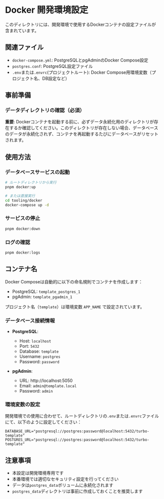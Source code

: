 # Docker 開発環境設定

このディレクトリには、開発環境で使用するDockerコンテナの設定ファイルが含まれています。

## 関連ファイル

- `docker-compose.yml`: PostgreSQLとpgAdminのDocker Compose設定
- `postgres.conf`: PostgreSQL設定ファイル
- `.env`または`.envrc`(プロジェクトルート): Docker Compose用環境変数（プロジェクト名、DB設定など）

## 事前準備

### データディレクトリの確認（必須）

**重要**: Dockerコンテナを起動する前に、必ずデータ永続化用のディレクトリが存在するか確認してください。このディレクトリが存在しない場合、データベースのデータが永続化されず、コンテナを再起動するたびにデータベースがリセットされます。

## 使用方法

### データベースサービスの起動

```bash
# ルートディレクトリから実行
pnpm docker:up

# または直接実行
cd tooling/docker
docker-compose up -d
```

### サービスの停止

```bash
pnpm docker:down
```

### ログの確認

```bash
pnpm docker:logs
```

## コンテナ名

Docker Composeは自動的に以下の命名規則でコンテナを作成します：

- PostgreSQL: `template_postgres_1`
- pgAdmin: `template_pgadmin_1`

プロジェクト名（`template`）は環境変数 `APP_NAME` で設定されています。

### データベース接続情報

- **PostgreSQL**:

  - Host: `localhost`
  - Port: `5432`
  - Database: `template`
  - Username: `postgres`
  - Password: `password`

- **pgAdmin**:
  - URL: http://localhost:5050
  - Email: `admin@template.local`
  - Password: `admin`

### 環境変数の設定

開発環境での使用に合わせて、ルートディレクトリの`.env`または`.envrc`ファイルにて、以下のように設定してください：

```env
DATABASE_URL="postgresql://postgres:password@localhost:5432/turbo-template"
POSTGRES_URL="postgresql://postgres:password@localhost:5432/turbo-template"
```

## 注意事項

- 本設定は開発環境専用です
- 本番環境では適切なセキュリティ設定を行ってください
- データは`postgres_data`ボリュームに永続化されます
- `postgres_data`ディレクトリは事前に作成しておくことを推奨します

